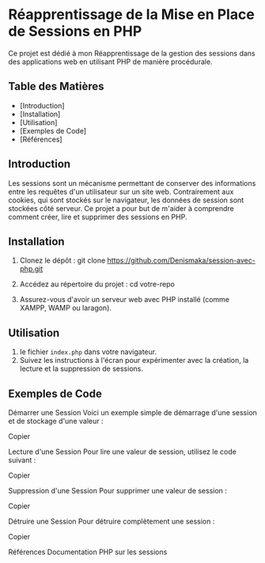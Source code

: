 # Réapprentissage de la Mise en Place de Sessions en PHP

Ce projet est dédié à mon Réapprentissage de la gestion des sessions dans des applications web en utilisant PHP de manière procédurale.

## Table des Matières

-   [Introduction]
-   [Installation]
-   [Utilisation]
-   [Exemples de Code]
-   [Références]

## Introduction

Les sessions sont un mécanisme permettant de conserver des informations entre les requêtes d'un utilisateur sur un site web. Contrairement aux cookies, qui sont stockés sur le navigateur, les données de session sont stockées côté serveur. Ce projet a pour but de m'aider à comprendre comment créer, lire et supprimer des sessions en PHP.

## Installation

1. Clonez le dépôt :
   git clone https://github.com/Denismaka/session-avec-php.git

2. Accédez au répertoire du projet :
   cd votre-repo

3. Assurez-vous d'avoir un serveur web avec PHP installé (comme XAMPP, WAMP ou laragon).

## Utilisation

1. le fichier `index.php` dans votre navigateur.
2. Suivez les instructions à l'écran pour expérimenter avec la création, la lecture et la suppression de sessions.

## Exemples de Code

Démarrer une Session
Voici un exemple simple de démarrage d'une session et de stockage d'une valeur :

Copier

<?php
session_start(); // Démarrer la session
$_SESSION["utilisateur"] = "Jean"; // Stocker une valeur dans la session
?>

Lecture d'une Session
Pour lire une valeur de session, utilisez le code suivant :

Copier

<?php
session_start(); // Démarrer la session
if(isset($_SESSION["utilisateur"])) {
    echo "Utilisateur : " . $_SESSION["utilisateur"];
} else {
    echo "Aucun utilisateur connecté.";
}
?>

Suppression d'une Session
Pour supprimer une valeur de session :

Copier

<?php
session_start(); // Démarrer la session
unset($_SESSION["utilisateur"]); // Supprimer la valeur de la session
?>

Détruire une Session
Pour détruire complètement une session :

Copier

<?php
session_start(); // Démarrer la session
session_destroy(); // Détruire la session
?>

Références
Documentation PHP sur les sessions
